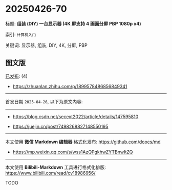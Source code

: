 # 20250426-70

标题:
**组装 (DIY) 一台显示器 (4K 屏支持 4 画面分屏 PBP 1080p x4)**

索引: `计算机入门`

关键词: 显示器, 组装, DIY, 4K, 分屏, PBP


## 图文版

[已发布](./a.md): (4)

+ <https://zhuanlan.zhihu.com/p/1899578486856849341>

----

首发日期 `2025-04-26`, 以下为原文内容:

----

+ <https://blog.csdn.net/secext2022/article/details/147595810>

+ <https://juejin.cn/post/7498268827148550195>

----

本文使用 **微信 Markdown 编辑器** 格式化发布: <https://github.com/doocs/md>

+ <https://mp.weixin.qq.com/s/wss1AzQPgkhwZYTBnwItZQ>

----

本文使用 **Bilibili-Markdown** 工具进行格式化排版:
<https://www.bilibili.com/read/cv18986956/>

TODO
